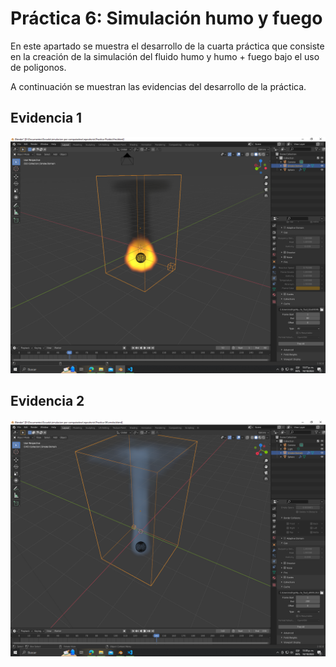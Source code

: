 # Práctica 6: Simulación humo y fuego
En este apartado se muestra el desarrollo de la cuarta práctica que consiste en la creación de la simulación del fluido humo y humo + fuego bajo el uso de poligonos.

A continuación se muestran las evidencias del desarrollo de la práctica.

## Evidencia 1
![Escritorio de trabajo 01](workspace_evidence-01.png)

## Evidencia 2
![Escritorio de trabajo 02](workspace_evidence-02.png)